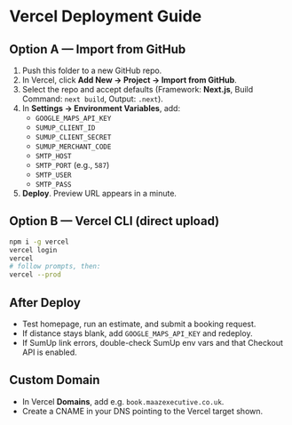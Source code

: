 # Vercel Deployment Guide

## Option A — Import from GitHub
1. Push this folder to a new GitHub repo.
2. In Vercel, click **Add New → Project → Import from GitHub**.
3. Select the repo and accept defaults (Framework: **Next.js**, Build Command: `next build`, Output: `.next`).
4. In **Settings → Environment Variables**, add:
   - `GOOGLE_MAPS_API_KEY`
   - `SUMUP_CLIENT_ID`
   - `SUMUP_CLIENT_SECRET`
   - `SUMUP_MERCHANT_CODE`
   - `SMTP_HOST`
   - `SMTP_PORT` (e.g., `587`)
   - `SMTP_USER`
   - `SMTP_PASS`
5. **Deploy**. Preview URL appears in a minute.

## Option B — Vercel CLI (direct upload)
```bash
npm i -g vercel
vercel login
vercel
# follow prompts, then:
vercel --prod
```

## After Deploy
- Test homepage, run an estimate, and submit a booking request.
- If distance stays blank, add `GOOGLE_MAPS_API_KEY` and redeploy.
- If SumUp link errors, double-check SumUp env vars and that Checkout API is enabled.

## Custom Domain
- In Vercel **Domains**, add e.g. `book.maazexecutive.co.uk`.
- Create a CNAME in your DNS pointing to the Vercel target shown.
